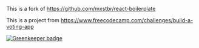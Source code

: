 This is a fork of https://github.com/mxstbr/react-boilerplate

This is a project from https://www.freecodecamp.com/challenges/build-a-voting-app


[![Greenkeeper badge](https://badges.greenkeeper.io/UziTech/freecodecamp-voting-app.svg)](https://greenkeeper.io/)